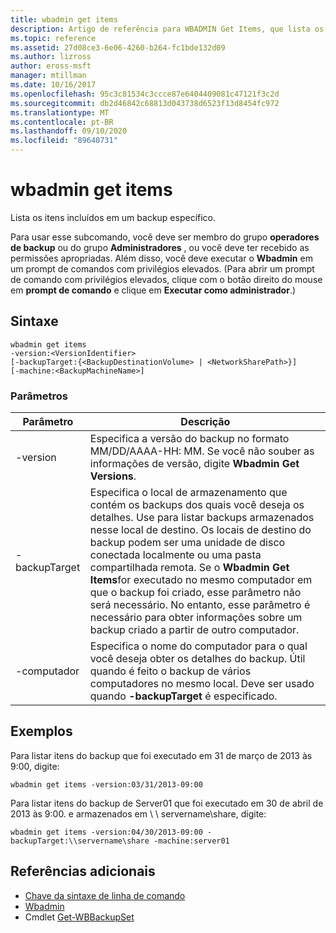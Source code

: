```yaml
---
title: wbadmin get items
description: Artigo de referência para WBADMIN Get Items, que lista os itens incluídos em um backup específico.
ms.topic: reference
ms.assetid: 27d08ce3-6e06-4260-b264-fc1bde132d09
ms.author: lizross
author: eross-msft
manager: mtillman
ms.date: 10/16/2017
ms.openlocfilehash: 95c3c81534c3ccce87e6404409081c47121f3c2d
ms.sourcegitcommit: db2d46842c68813d043738d6523f13d8454fc972
ms.translationtype: MT
ms.contentlocale: pt-BR
ms.lasthandoff: 09/10/2020
ms.locfileid: "89640731"
---
```

# <a name="wbadmin-get-items"></a>wbadmin get items



Lista os itens incluídos em um backup específico.

Para usar esse subcomando, você deve ser membro do grupo **operadores de backup** ou do grupo **Administradores** , ou você deve ter recebido as permissões apropriadas. Além disso, você deve executar o **Wbadmin** em um prompt de comandos com privilégios elevados. (Para abrir um prompt de comando com privilégios elevados, clique com o botão direito do mouse em **prompt de comando** e clique em **Executar como administrador**.)

## <a name="syntax"></a>Sintaxe

```
wbadmin get items
-version:<VersionIdentifier>
[-backupTarget:{<BackupDestinationVolume> | <NetworkSharePath>}]
[-machine:<BackupMachineName>]
```

### <a name="parameters"></a>Parâmetros

|Parâmetro|Descrição|
|---------|-----------|
|-version|Especifica a versão do backup no formato MM/DD/AAAA-HH: MM. Se você não souber as informações de versão, digite **Wbadmin Get Versions**.|
|-backupTarget|Especifica o local de armazenamento que contém os backups dos quais você deseja os detalhes. Use para listar backups armazenados nesse local de destino. Os locais de destino do backup podem ser uma unidade de disco conectada localmente ou uma pasta compartilhada remota. Se o **Wbadmin Get Items**for executado no mesmo computador em que o backup foi criado, esse parâmetro não será necessário. No entanto, esse parâmetro é necessário para obter informações sobre um backup criado a partir de outro computador.|
|-computador|Especifica o nome do computador para o qual você deseja obter os detalhes do backup. Útil quando é feito o backup de vários computadores no mesmo local. Deve ser usado quando **-backupTarget** é especificado.|

## <a name="examples"></a>Exemplos

Para listar itens do backup que foi executado em 31 de março de 2013 às 9:00, digite:
```
wbadmin get items -version:03/31/2013-09:00
```
Para listar itens do backup de Server01 que foi executado em 30 de abril de 2013 às 9:00. e armazenados em \\ \\ servername\share, digite:
```
wbadmin get items -version:04/30/2013-09:00 -backupTarget:\\servername\share -machine:server01
```

## <a name="additional-references"></a>Referências adicionais

- [Chave da sintaxe de linha de comando](command-line-syntax-key.md)
-   [Wbadmin](wbadmin.md)
-   Cmdlet [Get-WBBackupSet](/powershell/module/windowserverbackup/?view=winserver2012r2-ps)
